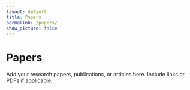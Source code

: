 ```yaml
---
layout: default
title: Papers
permalink: /papers/
show_picture: false
---
```


# Papers
Add your research papers, publications, or articles here. Include links or PDFs if applicable.